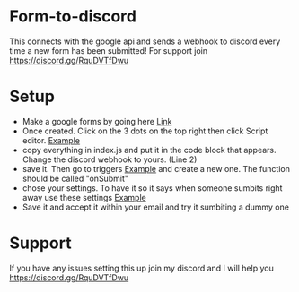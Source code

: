 # Form-to-discord
This connects with the google api and sends a webhook to discord every time a new form has been submitted! For support join https://discord.gg/RquDVTfDwu


# Setup
* Make a google forms by going here [Link](https://docs.google.com/forms/u/0/)
* Once created. Click on the 3 dots on the top right then click Script editor. [Example](https://gyazo.com/7842777e6751177b28e8b5a13d31e9d4)
* copy everything in index.js and put it in the code block that appears. Change the discord webhook to yours. (Line 2)
* save it. Then go to triggers [Example](https://gyazo.com/ce0affb9b05a559f6b1621ddbfd40656) and create a new one. The function should be called "onSubmit"
* chose your settings. To have it so it says when someone sumbits right away use these settings [Example](https://gyazo.com/75ac5aa04cf7a80f3f3a436b16ac5789)
* Save it and accept it within your email and try it sumbiting a dummy one

# Support 
If you have any issues setting this up join my discord and I will help you https://discord.gg/RquDVTfDwu
